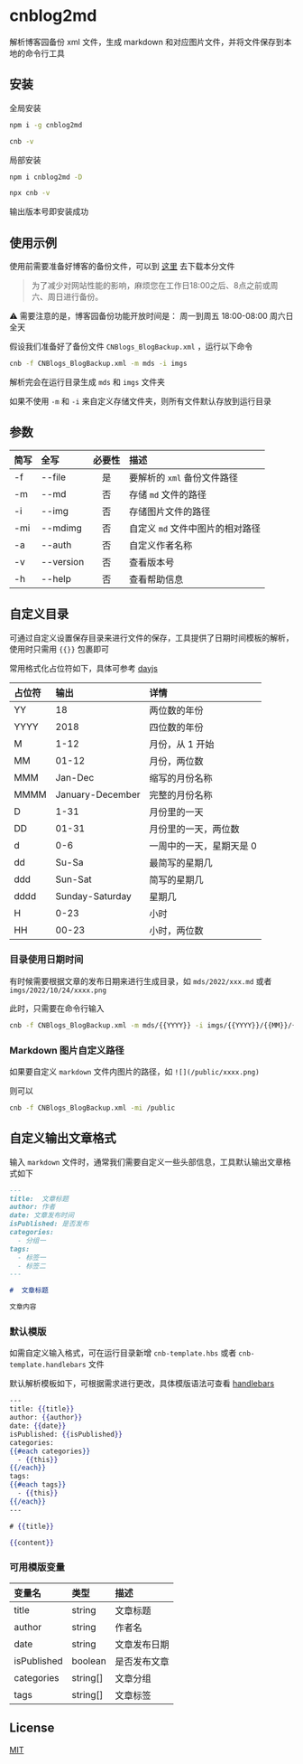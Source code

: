 # cnblog2md
解析博客园备份 xml 文件，生成 markdown 和对应图片文件，并将文件保存到本地的命令行工具

## 安装
全局安装

```bash
npm i -g cnblog2md
```

```bash
cnb -v
```

局部安装

```bash
npm i cnblog2md -D
```

```bash
npx cnb -v
```

输出版本号即安装成功

## 使用示例
使用前需要准备好博客的备份文件，可以到 [这里](https://i1.cnblogs.com/BlogBackup.aspx) 去下载本分文件

> 为了减少对网站性能的影响，麻烦您在工作日18:00之后、8点之前或周六、周日进行备份。


⚠️ 需要注意的是，博客园备份功能开放时间是： 周一到周五 18:00-08:00 周六日全天

假设我们准备好了备份文件 `CNBlogs_BlogBackup.xml` ，运行以下命令

```bash
cnb -f CNBlogs_BlogBackup.xml -m mds -i imgs
```

解析完会在运行目录生成 `mds` 和 `imgs` 文件夹

如果不使用 `-m` 和 `-i` 来自定义存储文件夹，则所有文件默认存放到运行目录

## 参数

| 简写 | 全写      | 必要性 | 描述                             |
| :--- | :-------- | :----: | :------------------------------- |
| -f   | --file    |   是   | 要解析的 `xml` 备份文件路径      |
| -m   | --md      |   否   | 存储 `md` 文件的路径             |
| -i   | --img     |   否   | 存储图片文件的路径               |
| -mi  | --mdimg   |   否   | 自定义 `md` 文件中图片的相对路径 |
| -a   | --auth    |   否   | 自定义作者名称                   |
| -v   | --version |   否   | 查看版本号                       |
| -h   | --help    |   否   | 查看帮助信息                     |

## 自定义目录

可通过自定义设置保存目录来进行文件的保存，工具提供了日期时间模板的解析，使用时只需用 `{{}}` 包裹即可

常用格式化占位符如下，具体可参考 [dayjs](https://day.js.org/docs/en/display/format)

| 占位符 | 输出             | 详情                     |
| :----- | :--------------- | :----------------------- |
| YY     | 18               | 两位数的年份             |
| YYYY   | 2018             | 四位数的年份             |
| M      | 1-12             | 月份，从 1 开始          |
| MM     | 01-12            | 月份，两位数             |
| MMM    | Jan-Dec          | 缩写的月份名称           |
| MMMM   | January-December | 完整的月份名称           |
| D      | 1-31             | 月份里的一天             |
| DD     | 01-31            | 月份里的一天，两位数     |
| d      | 0-6              | 一周中的一天，星期天是 0 |
| dd     | Su-Sa            | 最简写的星期几           |
| ddd    | Sun-Sat          | 简写的星期几             |
| dddd   | Sunday-Saturday  | 星期几                   |
| H      | 0-23             | 小时                     |
| HH     | 00-23            | 小时，两位数             |

### 目录使用日期时间

有时候需要根据文章的发布日期来进行生成目录，如 `mds/2022/xxx.md` 或者 `imgs/2022/10/24/xxxx.png`

此时，只需要在命令行输入

```bash
cnb -f CNBlogs_BlogBackup.xml -m mds/{{YYYY}} -i imgs/{{YYYY}}/{{MM}}/{{DD}}
```
### Markdown 图片自定义路径

如果要自定义 `markdown` 文件内图片的路径，如 `![](/public/xxxx.png)`

则可以

```bash
cnb -f CNBlogs_BlogBackup.xml -mi /public
```

## 自定义输出文章格式

输入 `markdown`	文件时，通常我们需要自定义一些头部信息，工具默认输出文章格式如下

```md
---
title:  文章标题
author: 作者
date: 文章发布时间
isPublished: 是否发布
categories:
  - 分组一
tags:
  - 标签一
  - 标签二
---

#  文章标题

文章内容
```

### 默认模版
如需自定义输入格式，可在运行目录新增 `cnb-template.hbs` 或者 `cnb-template.handlebars` 文件

默认解析模板如下，可根据需求进行更改，具体模版语法可查看 [handlebars](https://handlebarsjs.com/guide/)

```hbs
---
title: {{title}}
author: {{author}}
date: {{date}}
isPublished: {{isPublished}}
categories:
{{#each categories}}
  - {{this}}
{{/each}}
tags:
{{#each tags}}
  - {{this}}
{{/each}}
---

# {{title}}

{{content}}
```

### 可用模版变量

| 变量名      | 类型     | 描述         |
| :---------- | :------- | :----------- |
| title       | string   | 文章标题     |
| author      | string   | 作者名       |
| date        | string   | 文章发布日期 |
| isPublished | boolean  | 是否发布文章 |
| categories  | string[] | 文章分组     |
| tags        | string[] | 文章标签     |


## License

[MIT](https://github.com/Teemwu/cnblog2md/blob/main/LICENSE)